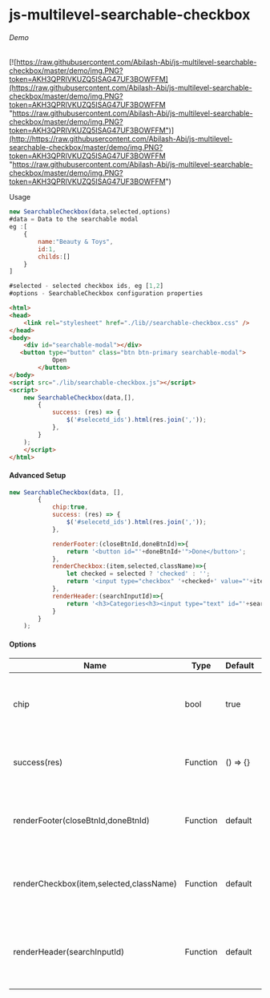 # js-multilevel-searchable-checkbox
###### Demo
[![https://raw.githubusercontent.com/Abilash-Abi/js-multilevel-searchable-checkbox/master/demo/img.PNG?token=AKH3QPRIVKUZQ5ISAG47UF3BOWFFM](https://raw.githubusercontent.com/Abilash-Abi/js-multilevel-searchable-checkbox/master/demo/img.PNG?token=AKH3QPRIVKUZQ5ISAG47UF3BOWFFM "https://raw.githubusercontent.com/Abilash-Abi/js-multilevel-searchable-checkbox/master/demo/img.PNG?token=AKH3QPRIVKUZQ5ISAG47UF3BOWFFM")](http://https://raw.githubusercontent.com/Abilash-Abi/js-multilevel-searchable-checkbox/master/demo/img.PNG?token=AKH3QPRIVKUZQ5ISAG47UF3BOWFFM "https://raw.githubusercontent.com/Abilash-Abi/js-multilevel-searchable-checkbox/master/demo/img.PNG?token=AKH3QPRIVKUZQ5ISAG47UF3BOWFFM")

Usage
```javascript
new SearchableCheckbox(data,selected,options)
#data = Data to the searchable modal
eg :[
	{
		name:"Beauty & Toys",
		id:1,
		childs:[]
	}
]

#selected - selected checkbox ids, eg [1,2]
#options - SearchableCheckbox configuration properties

```

```html
<html>
<head>
    <link rel="stylesheet" href="./lib//searchable-checkbox.css" />
</head>
<body>
    <div id="searchable-modal"></div>
   <button type="button" class="btn btn-primary searchable-modal">
            Open
        </button>
</body>
<script src="./lib/searchable-checkbox.js"></script>
<script>
    new SearchableCheckbox(data,[],
        {
            success: (res) => {
                $('#selecetd_ids').html(res.join(','));
            },
        }
    );
	</script>
</html>
```

#### Advanced Setup

```javascript
new SearchableCheckbox(data, [],
        {
            chip:true,
            success: (res) => {
                $('#selecetd_ids').html(res.join(','));
            },

            renderFooter:(closeBtnId,doneBtnId)=>{
                return '<button id="'+doneBtnId+'">Done</button>';
            },
            renderCheckbox:(item,selected,className)=>{
                let checked = selected ? 'checked' : '';
                return '<input type="checkbox" '+checked+' value="'+item.id+'" class="'+className+'">'+item.name;
            },
            renderHeader:(searchInputId)=>{
                return '<h3>Categories<h3><input type="text" id="'+searchInputId+'" placeholder="Search Category    "/>';
            }
        }
    );
```

#### Options
| Name  | Type   | Default   | Note   |
| ------------ | ------------ | ------------ | ------------ |
|   chip|  bool | true  | If set false, then parent chip will not show   |
| success(res)  |  Function |  () => {} | Called when click on the done button |
| renderFooter(closeBtnId,doneBtnId)  |  Function |  default |  Enable you to render custom footer for modal |
|  renderCheckbox(item,selected,className) | Function  | default   |  Enable you to render custom checkbox and logic | 
|  renderHeader(searchInputId) | Function  | default   |  Custom header for modal with search input feature | |


